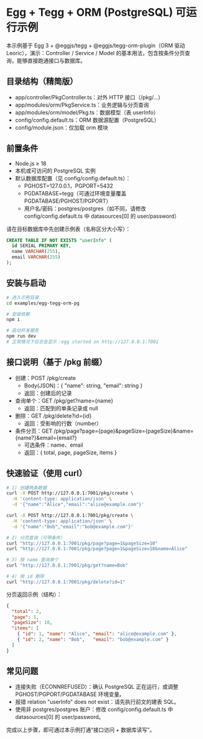 # Egg + Tegg + ORM (PostgreSQL) 可运行示例

本示例基于 Egg 3 + @eggjs/tegg + @eggjs/tegg-orm-plugin（ORM 驱动 Leoric），演示：Controller / Service / Model 的基本用法，包含按条件分页查询，能够直接跑通接口与数据库。

## 目录结构（精简版）
- app/controller/PkgController.ts：对外 HTTP 接口（/pkg/...）
- app/modules/orm/PkgService.ts：业务逻辑与分页查询
- app/modules/orm/model/Pkg.ts：数据模型（表 userInfo）
- config/config.default.ts：ORM 数据源配置（PostgreSQL）
- config/module.json：仅加载 orm 模块

## 前置条件
- Node.js ≥ 18
- 本机或可访问的 PostgreSQL 实例
- 默认数据库配置（见 config/config.default.ts）：
  - PGHOST=127.0.0.1，PGPORT=5432
  - PGDATABASE=tegg（可通过环境变量覆盖 PGDATABASE/PGHOST/PGPORT）
  - 用户名/密码：postgres/postgres（如不同，请修改 config/config.default.ts 中 datasources[0] 的 user/password）

请在目标数据库中先创建示例表（名称区分大小写）：
```sql
CREATE TABLE IF NOT EXISTS "userInfo" (
  id SERIAL PRIMARY KEY,
  name VARCHAR(255),
  email VARCHAR(255)
);
```

## 安装与启动
```bash
# 进入示例目录
cd examples/egg-tegg-orm-pg

# 安装依赖
npm i

# 启动开发服务
npm run dev
# 正常情况下日志会显示：egg started on http://127.0.0.1:7001
```

## 接口说明（基于 /pkg 前缀）
- 创建：POST /pkg/create
  - Body(JSON)：{ "name": string, "email": string }
  - 返回：创建后的记录
- 查询单个：GET /pkg/get?name={name}
  - 返回：匹配到的单条记录或 null
- 删除：GET /pkg/delete?id={id}
  - 返回：受影响的行数（number）
- 条件分页：GET /pkg/page?page={page}&pageSize={pageSize}&name={name?}&email={email?}
  - 可选条件：name、email
  - 返回：{ total, page, pageSize, items }

## 快速验证（使用 curl）
```bash
# 1) 创建两条数据
curl -X POST http://127.0.0.1:7001/pkg/create \
  -H 'content-type: application/json' \
  -d '{"name":"Alice","email":"alice@example.com"}'

curl -X POST http://127.0.0.1:7001/pkg/create \
  -H 'content-type: application/json' \
  -d '{"name":"Bob","email":"bob@example.com"}'

# 2) 分页查询（可带条件）
curl "http://127.0.0.1:7001/pkg/page?page=1&pageSize=10"
curl "http://127.0.0.1:7001/pkg/page?page=1&pageSize=10&name=Alice"

# 3) 按 name 查询单个
curl "http://127.0.0.1:7001/pkg/get?name=Bob"

# 4) 按 id 删除
curl "http://127.0.0.1:7001/pkg/delete?id=1"
```

分页返回示例（结构）：
```json
{
  "total": 2,
  "page": 1,
  "pageSize": 10,
  "items": [
    { "id": 1, "name": "Alice", "email": "alice@example.com" },
    { "id": 2, "name": "Bob",   "email": "bob@example.com" }
  ]
}
```

## 常见问题
- 连接失败（ECONNREFUSED）：确认 PostgreSQL 正在运行，或调整 PGHOST/PGPORT/PGDATABASE 环境变量。
- 报错 relation "userInfo" does not exist：请先执行前文的建表 SQL。
- 使用非 postgres/postgres 账户：修改 config/config.default.ts 中 datasources[0] 的 user/password。

完成以上步骤，即可通过本示例打通“接口访问 + 数据库读写”。